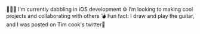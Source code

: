 👨🏾‍💻 I’m currently dabbling in iOS development
⚙️ I’m looking to making cool projects and collaborating with others
💣 Fun fact: I draw and play the guitar, and I was posted on Tim cook's twitter👀

<!---
mofegpt/mofegpt is a ✨ special ✨ repository because its `README.md` (this file) appears on your GitHub profile.
You can click the Preview link to take a look at your changes.
--->

